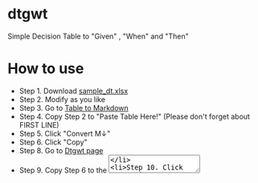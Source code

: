 # dtgwt
Simple Decision Table to "Given" , "When" and "Then"
# How to use
+ Step 1. Download [sample_dt.xlsx](https://github.com/freddiefujiwara/dtgwt/blob/main/sample_dt.xlsx?raw=true)
+ Step 2. Modify as you like
+ Step 3. Go to [Table to Markdown](https://tabletomarkdown.com/convert-spreadsheet-to-markdown/)
+ Step 4. Copy Step 2 to "Paste Table Here!" (Please don't forget about FIRST LINE)
+ Step 5. Click "Convert M↓"
+ Step 6. Click "Copy"
+ Step 8. Go to [Dtgwt page](https://freddiefujiwara.com/dtgwt/#inputscript)
+ Step 9. Copy Step 6 to the <textarea>
+ Step 10. Click "Scenario output"
+ Step 11. Copy "Output Scenarios" as you like

![ezgif.com-gif-maker.gif](https://qiita-image-store.s3.ap-northeast-1.amazonaws.com/0/1817/a434ecca-8843-6e63-069a-99260d772b06.gif)
 
# Background
## Example App
Now, suppose you have a simple app with one form and two buttons.

![ezgif.com-gif-maker.gif](https://qiita-image-store.s3.ap-northeast-1.amazonaws.com/0/1817/dafff458-cd1f-4dab-9802-152242474407.gif)


- The number "0" is entered as the initial value.
- When the "+" button is clicked, the number is incremented.
- When the "-" button is clicked, the number is decremented.
- The minimum value of the number is "0".
- The maximum value of the number is 255.
- If a non-numeric character is entered, the message "Invalit value" will be displayed.

## Decision table
You have written the following decision table (or something like it) to test this app.

|          |                              |     |     |     |     |     |     |     |     |               |               |
|--------- | ---------------------------- | --- | --- | --- | --- | --- | --- | --- | --- | ------------- | ------------- |
|Condition |                              |     |     |     |     |     |     |     |     |               |               |
|          | Initial input is "0"         | Y   | Y   |     |     |     |     |     |     | Y             | Y             |
|          | Initial input is "1"         |     |     | Y   | Y   |     |     |     |     |               |               |
|          | Initial input is "254"       |     |     |     |     | Y   | Y   |     |     |               |               |
|          | Initial input is "255"       |     |     |     |     |     |     | Y   | Y   |               |               |
|Action    |                              |     |     |     |     |     |     |     |     |               |               |
|          | Click "+"                    | Y   |     | Y   |     | Y   |     | Y   |     |               |               |
|          | Click "-"                    |     | Y   |     | Y   |     | Y   |     | Y   |               |               |
|          | Modify Initial input to "AB" |     |     |     |     |     |     |     |     | Y             |               |
|          | Modify Initial input to "1%" |     |     |     |     |     |     |     |     |               | Y             |
|Result    |                              |     |     |     |     |     |     |     |     |               |               |
|          | Input                        | 1   | 0   | 2   | 1   | 255 | 253 | 255 | 254 | 0             | 0             |
|          | Error Message                | N/A | N/A | N/A | N/A | N/A | N/A | N/A | N/A | Invalid Input | Invalid Input |

# Problem happened 
However, your test management tool only accept to import scenario-based format as shown below.
you needs to be converted to the following format

|Scenario No|Test conditions|Step description|Step expected result|
|---|---|---|---|
|1|Given Initial input is "0"|When Click "+"|Then Input:1 and Error Message:N/A|
|2|Given Initial input is "0"|When Click "-"|Then Input:0 and Error Message:N/A|
|3|Given Initial input is "1"|When Click "+"|Then Input:2 and Error Message:N/A|
|4|Given Initial input is "1"|When Click "-"|Then Input:1 and Error Message:N/A|
|5|Given Initial input is "254"|When Click "+"|Then Input:255 and Error Message:N/A|
|6|Given Initial input is "254"|When Click "-"|Then Input:253 and Error Message:N/A|
|7|Given Initial input is "255"|When Click "+"|Then Input:255 and Error Message:N/A|
|8|Given Initial input is "255"|When Click "-"|Then Input:254 and Error Message:N/A|',
|9|Given Initial input is "0"|When Modify Initial input to "AB"|Then Input:0 and Error Message:Invalid Input|
|10|Given Initial input is "0"|When Modify Initial input to "1%"|Then Input:0 and Error Message:Invalid Input|

The only way to do this is to create a new tab in the xlsx containing the decision table and convert it one by one by your hands.

![ezgif.com-gif-maker (1).gif](https://qiita-image-store.s3.ap-northeast-1.amazonaws.com/0/1817/0c908a26-a7ca-1417-8551-0c5639cef28b.gif)

It should make you annoying right?

![image.png](https://qiita-image-store.s3.ap-northeast-1.amazonaws.com/0/1817/e26a0298-2717-8d27-d360-6381b3ab0b7f.png)

# Solution
I have created a simple web application to solve the above problem.

![ezgif.com-gif-maker (2).gif](https://qiita-image-store.s3.ap-northeast-1.amazonaws.com/0/1817/83740374-2f20-a984-f193-40164c090c3d.gif)

~~The input is also in markdown, which is really not very user-friendly (lol).~~
~~I'll make a tool that converts xlsx to markdown to solve this problem later on.~~
(Solved 2022 Feb 13th have a look [here](#how-to-use))
 
 You can find the [source code](https://github.com/freddiefujiwara/dtgwt) here
The demo application is
[here](https://freddiefujiwara.com/dtgwt/#inputscript)

I made this in about two hours in  mess.
If you notice anything, please give me your pull request for anytime.
 

{% include form.html %}
